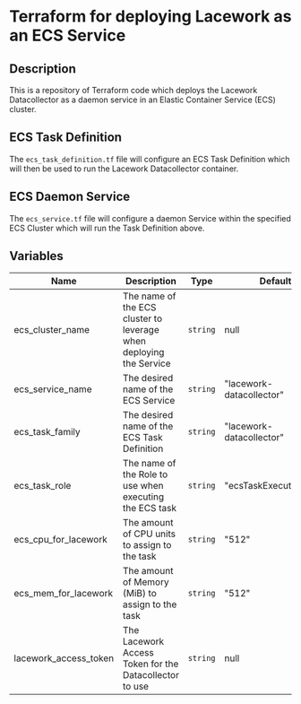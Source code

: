 # Terraform for deploying Lacework as an ECS Service

## Description

This is a repository of Terraform code which deploys the Lacework Datacollector as a daemon service in an Elastic Container Service (ECS) cluster.

## ECS Task Definition

The `ecs_task_definition.tf` file will configure an ECS Task Definition which will then be used to run the Lacework Datacollector container.

## ECS Daemon Service

The `ecs_service.tf` file will configure a daemon Service within the specified ECS Cluster which will run the Task Definition above.

## Variables

| Name | Description | Type | Default |
|------|-------------|------|---------|
| ecs_cluster_name | The name of the ECS cluster to leverage when deploying the Service | `string` | null |
| ecs_service_name | The desired name of the ECS Service | `string` | "lacework-datacollector" |
| ecs_task_family | The desired name of the ECS Task Definition | `string` | "lacework-datacollector" |
| ecs_task_role | The name of the Role to use when executing the ECS task | `string` | "ecsTaskExecutionRole" |
| ecs_cpu_for_lacework | The amount of CPU units to assign to the task | `string` | "512" |
| ecs_mem_for_lacework | The amount of Memory (MiB) to assign to the task | `string` | "512" |
| lacework_access_token | The Lacework Access Token for the Datacollector to use | `string` | null |
